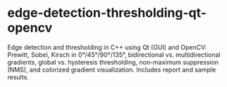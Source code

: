 # edge-detection-thresholding-qt-opencv
Edge detection and thresholding in C++ using Qt (GUI) and OpenCV: Prewitt, Sobel, Kirsch in 0°/45°/90°/135°, bidirectional vs. multidirectional gradients, global vs. hysteresis thresholding, non-maximum suppression (NMS), and colorized gradient visualization. Includes report and sample results.
